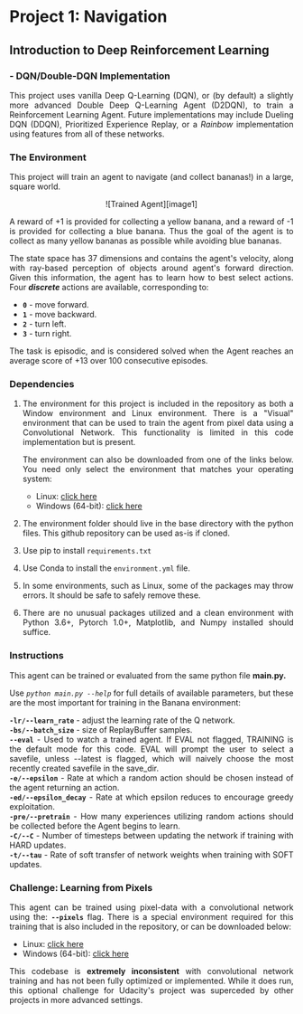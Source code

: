 [//]: # (Image References)
<div align="justify">

[image1]: https://user-images.githubusercontent.com/10624937/42135619-d90f2f28-7d12-11e8-8823-82b970a54d7e.gif "Trained Agent"
# Project 1: Navigation

## Introduction to Deep Reinforcement Learning
### - DQN/Double-DQN Implementation

This project uses vanilla Deep Q-Learning (DQN), or (by default) a slightly more advanced Double Deep Q-Learning Agent (D2DQN), to train a Reinforcement Learning Agent. Future implementations may include Dueling DQN (DDQN), Prioritized Experience Replay, or a _Rainbow_ implementation using features from all of these networks.

### The Environment

This project will train an agent to navigate (and collect bananas!) in a large, square world.  

<center> ![Trained Agent][image1]</center>

A reward of +1 is provided for collecting a yellow banana, and a reward of -1 is provided for collecting a blue banana.  Thus the goal of the agent is to collect as many yellow bananas as possible while avoiding blue bananas.  

The state space has 37 dimensions and contains the agent's velocity, along with ray-based perception of objects around agent's forward direction.  Given this information, the agent has to learn how to best select actions.  Four _**discrete**_ actions are available, corresponding to:
- **`0`** - move forward.
- **`1`** - move backward.
- **`2`** - turn left.
- **`3`** - turn right.

The task is episodic, and is considered solved when the Agent reaches an average score of +13 over 100 consecutive episodes.

### Dependencies

1. The environment for this project is included in the repository as both a Window environment and Linux environment. There is a "Visual" environment that can be used to train the agent from pixel data using a Convolutional Network. This functionality is limited in this code implementation but is present.

    The environment can also be downloaded from one of the links below.  You need only select the environment that matches your operating system:
    - Linux: [click here](https://s3-us-west-1.amazonaws.com/udacity-drlnd/P1/Banana/Banana_Linux.zip)
    - Windows (64-bit): [click here](https://s3-us-west-1.amazonaws.com/udacity-drlnd/P1/Banana/Banana_Windows_x86_64.zip)  


2. The environment folder should live in the base directory with the python files. This github repository can be used as-is if cloned.  

3. Use pip to install `requirements.txt`

4. Use Conda to install the `environment.yml` file.

5. In some environments, such as Linux, some of the packages may throw errors. It should be safe to safely remove these.

6. There are no unusual packages utilized and a clean environment with Python 3.6+, Pytorch 1.0+, Matplotlib, and Numpy installed should suffice.

### Instructions

This agent can be trained or evaluated from the same python file **main.py.**

Use _`python main.py --help`_ for full details of available parameters, but these are the most important for training in the Banana environment:

**`-lr/--learn_rate`** - adjust the learning rate of the Q network.  
**`-bs/--batch_size`** - size of ReplayBuffer samples.  
**`--eval`** - Used to watch a trained agent. If EVAL not flagged, TRAINING is the default mode for this code. EVAL will prompt the user to select a savefile, unless --latest is flagged, which will naively choose the most recently created savefile in the save_dir.  
**`-e/--epsilon`** - Rate at which a random action should be chosen instead of the agent returning an action.  
**`-ed/--epsilon_decay`** - Rate at which epsilon reduces to encourage greedy exploitation.  
**`-pre/--pretrain`** - How many experiences utilizing random actions should be collected before the Agent begins to learn.  
**`-C/--C`** - Number of timesteps between updating the network if training with HARD updates.  
**`-t/--tau`** - Rate of soft transfer of network weights when training with SOFT updates.  

### Challenge: Learning from Pixels

This agent can be trained using pixel-data with a convolutional network using the:
**`--pixels`** flag. There is a special environment required for this training that is also included in the repository, or can be downloaded below:
- Linux: [click here](https://s3-us-west-1.amazonaws.com/udacity-drlnd/P1/Banana/VisualBanana_Linux.zip)
- Windows (64-bit): [click here](https://s3-us-west-1.amazonaws.com/udacity-drlnd/P1/Banana/VisualBanana_Windows_x86_64.zip)

This codebase is **extremely inconsistent** with convolutional network training and has not been fully optimized or implemented. While it does run, this optional challenge for Udacity's project was superceded by other projects in more advanced settings.
